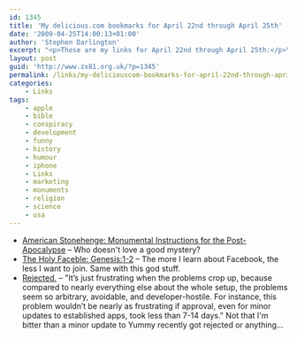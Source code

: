 ```yaml
---
id: 1345
title: 'My delicious.com bookmarks for April 22nd through April 25th'
date: '2009-04-25T14:00:13+01:00'
author: 'Stephen Darlington'
excerpt: "<p>These are my links for April 22nd through April 25th:</p>\n<ul>\n<li><a href=\"http://www.wired.com/science/discoveries/magazine/17-05/ff_guidestones?currentPage=all\">American Stonehenge: Monumental Instructions for the Post-Apocalypse</a> - Who doesn&#39;t love a good mystery?</li>\n<li><a href=\"http://9a4440c5.fb.joyent.us/bible/genesis1.htm\">The Holy Faceble: Genesis:1-2</a> - The more I learn about Facebook, the less I want to join. Same with this god stuff.</li>\n<li><a href=\"http://www.marco.org/98224131\">Rejected.</a> - &quot;It&rsquo;s just frustrating when the problems crop up, because compared to nearly everything else about the whole setup, the problems seem so arbitrary, avoidable, and developer-hostile. For instance, this problem wouldn&rsquo;t be nearly as frustrating if approval, even for minor updates to established apps, took less than 7-14 days.&quot; Not that I&#39;m bitter than a minor update to Yummy recently got rejected or anything...</li>\n\n</ul>"
layout: post
guid: 'http://www.zx81.org.uk/?p=1345'
permalink: /links/my-deliciouscom-bookmarks-for-april-22nd-through-april-25th.html
categories:
    - Links
tags:
    - apple
    - bible
    - conspiracy
    - development
    - funny
    - history
    - humour
    - iphone
    - Links
    - marketing
    - monuments
    - religion
    - science
    - usa
---
```


- [American Stonehenge: Monumental Instructions for the Post-Apocalypse](http://www.wired.com/science/discoveries/magazine/17-05/ff_guidestones?currentPage=all) – Who doesn't love a good mystery?
- [The Holy Faceble: Genesis:1-2](http://9a4440c5.fb.joyent.us/bible/genesis1.htm) – The more I learn about Facebook, the less I want to join. Same with this god stuff.
- [Rejected.](http://www.marco.org/98224131) – "It’s just frustrating when the problems crop up, because compared to nearly everything else about the whole setup, the problems seem so arbitrary, avoidable, and developer-hostile. For instance, this problem wouldn’t be nearly as frustrating if approval, even for minor updates to established apps, took less than 7-14 days." Not that I'm bitter than a minor update to Yummy recently got rejected or anything…